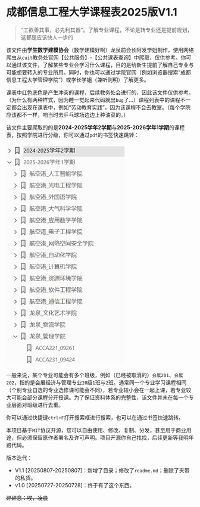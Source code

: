 # 成都信息工程大学课程表2025版V1.1

> “工欲善其事，必先利其器”。了解专业课程，不论是转专业还是提前规划，这都是应该快人一步的

该文件由**学生数学建模协会**（数学建模好啊）龙泉前会长阿发学姐制作，使用网络爬虫从`cuit`教务处官网【公共服务】-【公共课表查询】中爬取，仅供参考。你可以通过该文件，了解某些专业会学习什么课程，目的是给新生提前了解自己专业与可能想要转入的专业所用。同时，你也可以通过学院官网（例如浏览器搜索“成都信息工程大学管理学院”）或学长学姐（兼听则明）了解更多。

课表中红色底色是产生冲突的课程，后续教务处会进行的，因此该文件仅供参考。（为什么有两种样式，因为睡一觉起来代码就出`bug`了...）课程列表中的课程不一定都会出现在课表中，例如“劳动教育实践”，因为该课程不会去教室。（每个学院应该都不一样，咱当时去乒乓球场边边上种油菜的。）

该文件主要爬取的的是**2024-2025学年2学期**与**2025-2026学年1学期**的课程表，按照学院进行分级，你可以通过`pdf`的书签快速跳转：

<img src="assets/image-20250727151539061.png" alt="image-20250727151539061" style="zoom: 80%;" />

一般来说，某个专业可能会有多个班级，例如（已经被取消的）`会展201`、`会展202`，指的是会展经济与管理专业`20`级`1`班与`2`班。通常同一个专业学习课程相同（个别专业自选的专业选修课可能会不同），若专业较小会在一起上课，若专业较大可能会部分课程分开授课。为了保证资料体系的完整性，该文件并未在每一个专业层面对班级进行去重。

你可以通过快捷键`ctrl+F`打开搜索框进行搜索，也可以在通过书签快速跳转。

本项目基于`MIT`协议开源，您可以自由使用、修改、复制、分发，甚至用于商业用途，但必须保留原作者署名及许可声明。项目开源你自己找找，后续更新等我明年跑代码。

版本迭代：

- V1.1 [20250807-20250807]：新增了目录；修改了`readme.md`；删除了夹带的私货。
- v1.0 [20250727-20250728]：终于有了这个东西。

~~碎碎念：唉，凌晨~~

